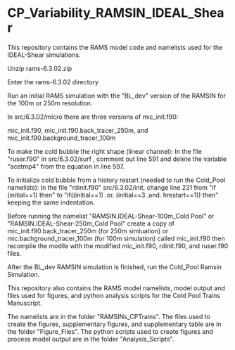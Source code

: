 # CP_Variability_RAMSIN_IDEAL_Shear
This repository contains the RAMS model code and namelists used for the IDEAL-Shear simulations.

Unzip rams-6.3.02.zip

Enter the rams-6.3.02 directory

Run an initial RAMS simulation with the "BL_dev" version of the RAMSIN for the 100m or 250m resolution.

In src/6.3.02/micro there are three versions of mic_init.f90:

mic_init.f90, mic_init.f90.back_tracer_250m, and mic_init.f90.background_tracer_100m

To make the cold bubble the right shape (linear channel):
In the file "ruser.f90" in src/6.3.02/surf , comment out line 591 and delete the variable "acetmp4" from the equation in line 597.

To initialize cold bubble from a history restart (needed to run the Cold_Pool namelists):
In the file "rdinit.f90" src/6.3.02/init, change line 231 from "if (initial==1) then" to "if((initial==1) .or. (initial==3 .and. hrestart==1)) then" keeping the same indentation.

Before running the namelist "RAMSIN.IDEAL-Shear-100m_Cold Pool" or "RAMSIN.IDEAL-Shear-250m_Cold Pool" create a copy of mic_init.f90.back_tracer_250m (for 250m simluation)
or mic.bachground_tracer_100m (for 100m simulation) called mic_init.f90 then recompile the modile with the modified mic_init.f90, rdinit.f90, and ruser.f90 files.

After the BL_dev RAMSIN simulation is finished, run the Cold_Pool Ramsin Simulation.

This repository also contains the RAMS model namelists, model output and files used for figures, and python analysis scripts for the Cold Pool Trains Manuscript.

The namelists are in the folder "RAMSINs_CPTrains".
The files used to create the figures, supplementary figures, and supplementary table are in the folder "Figure_Files".
The python scripts used to create figures and process model output are in the folder "Analysis_Scripts".

